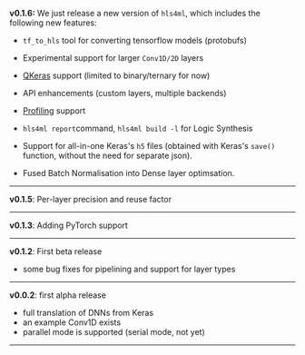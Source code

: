 **v0.1.6:** We just release a new version of `hls4ml`, which includes the following new features:

- `tf_to_hls` tool for converting tensorflow models (protobufs)

-  Experimental support for larger `Conv1D/2D` layers

- [QKeras](https://github.com/google/qkeras) support (limited to binary/ternary for now)

- API enhancements (custom layers, multiple backends)

- [Profiling](PROFILING) support

- `hls4ml report`command, `hls4ml build -l` for Logic Synthesis

- Support for all-in-one Keras's `h5` files (obtained with Keras's `save()` function, without the need for separate json).

- Fused Batch Normalisation into Dense layer optimsation.

---
**v0.1.5**: Per-layer precision and reuse factor

---
**v0.1.3**: Adding PyTorch support

--- 
**v0.1.2**: First beta release
   * some bug fixes for pipelining and support for layer types
---
**v0.0.2**: first alpha release
   * full translation of DNNs from Keras 
   * an example Conv1D exists
   * parallel mode is supported (serial mode, not yet)
---